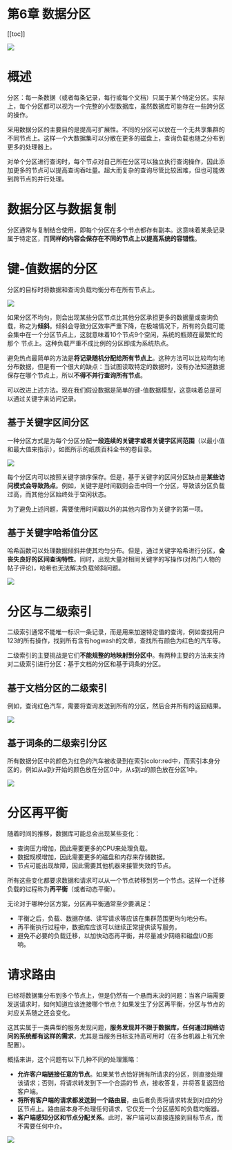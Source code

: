 # 第6章 数据分区

[[toc]]

![](/_images/book-note/dataIntensiveApp/第六章导图.png)

# 概述

分区：每一条数据（或者每条记录，每行或每个文档）只属于某个特定分区。实际上，每个分区都可以视为一个完整的小型数据库，虽然数据库可能存在一些跨分区的操作。

采用数据分区的主要目的是提高可扩展性。不同的分区可以放在一个无共享集群的不同节点上。这样一个大数据集可以分散在更多的磁盘上，查询负载也随之分布到更多的处理器上。

对单个分区进行查询时，每个节点对自己所在分区可以独立执行查询操作，因此添加更多的节点可以提高查询吞吐量。超大而复杂的查询尽管比较困难，但也可能做到跨节点的并行处理。

# 数据分区与数据复制

分区通常与复制结合使用，即每个分区在多个节点都存有副本。这意味着某条记录属于特定区，而**同样的内容会保存在不同的节点上以提高系统的容错性**。

# 键-值数据的分区

分区的目标时将数据和查询负载均衡分布在所有节点上。

![](/_images/book-note/dataIntensiveApp/组合使用复制和分区.png)

如果分区不均匀，则会出现某些分区节点比其他分区承担更多的数据量或查询负载，称之为**倾斜**。倾斜会导致分区效率严重下降，在极端情况下，所有的负载可能会集中在一个分区节点上，这就意味着10个节点9个空闲，系统的瓶颈在最繁忙的那个
节点上。这种负载严重不成比例的分区即成为系统热点。

避免热点最简单的方法是**将记录随机分配给所有节点上**。这种方法可以比较均匀地分布数据，但是有一个很大的缺点：当试图读取特定的数据时，没有办法知道数据保存在哪个节点上，所以**不得不并行查询所有节点**。

可以改进上述方法。现在我们假设数据是简单的键-值数据模型，这意味着总是可以通过关键字来访问记录。

## 基于关键字区间分区

一种分区方式是为每个分区分配**一段连续的关键字或者关键字区间范围**（以最小值和最大值来指示），如图所示的纸质百科全书的卷目录。

![](/_images/book-note/dataIntensiveApp/百科全书.png)

每个分区内可以按照关键字排序保存。但是，基于关键字的区间分区缺点是**某些访问模式会导致热点**。例如，关键字是时间戳则会击中同一个分区，导致该分区负载过高，而其他分区始终处于空闲状态。

为了避免上述问题，需要使用时间戳以外的其他内容作为关键字的第一项。

## 基于关键字哈希值分区

哈希函数可以处理数据倾斜并使其均匀分布。但是，通过关键字哈希进行分区，**会丧失良好的区间查询特性**。同时，出现大量对相同关键字的写操作(对热门人物的帖子评论)，哈希也无法解决负载倾斜问题。

![](/_images/book-note/dataIntensiveApp/基于关键字的哈希值进行分区.png)

# 分区与二级索引

二级索引通常不能唯一标识一条记录，而是用来加速特定值的查询，例如查找用户123的所有操作，找到所有含有hogwash的文章，查找所有颜色为红色的汽车等。

二级索引的主要挑战是它们**不能规整的地映射到分区中**。有两种主要的方法来支持对二级索引进行分区：基于文档的分区和基于词条的分区。

## 基于文档分区的二级索引

例如，查询红色汽车，需要将查询发送到所有的分区，然后合并所有的返回结果。

![](/_images/book-note/dataIntensiveApp/基于文档分区的二级索引.png)

## 基于词条的二级索引分区

所有数据分区中的颜色为红色的汽车被收录到在索引color:red中，而索引本身分区的，例如从a到r开始的颜色放在分区0中，从s到z的颜色放在分区1中。

![](/_images/book-note/dataIntensiveApp/基于文档分区的二级索引.png)

# 分区再平衡

随着时间的推移，数据库可能总会出现某些变化：

* 查询压力增加，因此需要更多的CPU来处理负载。
* 数据规模增加，因此需要更多的磁盘和内存来存储数据。
* 节点可能出现故障，因此需要其他机器来接管失效的节点。

所有这些变化都要求数据和请求可以从一个节点转移到另一个节点。这样一个迁移负载的过程称为**再平衡**（或者动态平衡）。

无论对于哪种分区方案，分区再平衡通常至少要满足：

* 平衡之后，负载、数据存储、读写请求等应该在集群范围更均匀地分布。
* 再平衡执行过程中，数据库应该可以继续正常提供读写服务。
* 避免不必要的负载迁移，以加快动态再平衡，并尽量减少网络和磁盘I/O影响。

# 请求路由

已经将数据集分布到多个节点上，但是仍然有一个悬而未决的问题：当客户端需要发送请求时，如何知道应该连接哪个节点？如果发生了分区再平衡，分区与节点的对应关系随之还会变化。

这其实属于一类典型的服务发现问题，**服务发现并不限于数据库，任何通过网络访问的系统都有这样的需求**，尤其是当服务目标支持高可用时（在多台机器上有冗余配置）。

概括来讲，这个问题有以下几种不同的处理策略：

* **允许客户端链接任意的节点**。如果某节点恰好拥有所请求的分区，则直接处理该请求；否则，将请求转发到下一个合适的节
点，接收答复，并将答复返回给客户端。
* **将所有客户端的请求都发送到一个路由层**，由后者负责将请求转发到对应的分区节点上。路由层本身不处理任何请求，它仅充一个分区感知的负载均衡器。
* **客户端感知分区和节点分配关系**。此时，客户端可以直接连接到目标节点，而不需要任何中介。

![](/_images/book-note/dataIntensiveApp/请求路由到正确分区.png)